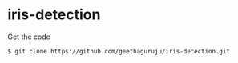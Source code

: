 # iris-detection
Get the code 
```
$ git clone https://github.com/geethaguruju/iris-detection.git
```


